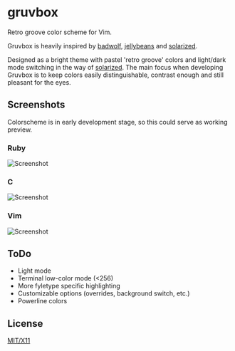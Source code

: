 gruvbox
=======

Retro groove color scheme for Vim.

Gruvbox is heavily inspired by [badwolf][], [jellybeans][] and [solarized][].

Designed as a bright theme with pastel 'retro groove' colors and light/dark mode switching in the way of [solarized][]. The main focus when developing Gruvbox is to keep colors easily distinguishable, contrast enough and still pleasant for the eyes.

[badwolf]: https://github.com/sjl/badwolf
[jellybeans]: https://github.com/nanotech/jellybeans.vim
[solarized]: http://ethanschoonover.com/solarized

Screenshots
-----------

Colorscheme is in early development stage, so this could serve as working preview.

### Ruby

![Screenshot](http://i.imgur.com/as2Tr.png)

### C

![Screenshot](http://i.imgur.com/rvCBM.png)

### Vim

![Screenshot](http://i.imgur.com/SeSHg.png)

ToDo
----

* Light mode
* Terminal low-color mode (&lt;256)
* More fyletype specific highlighting
* Customizable options (overrides, background switch, etc.)
* Powerline colors

License
-------
[MIT/X11][]

[MIT/X11]: https://en.wikipedia.org/wiki/MIT_License

